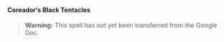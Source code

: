 #### Coreador‘s Black Tentacles
<!-- previously "Black Tentacles" -->

> **Warning:**
> This spell has not yet been transferred from the Google Doc.
